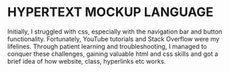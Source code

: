 # HYPERTEXT MOCKUP LANGUAGE
Initially, I struggled with css, especially with the navigation bar and button functionality. Fortunately, YouTube tutorials and Stack Overflow were my lifelines. Through patient learning and troubleshooting, I managed to conquer these challenges, gaining valuable html and css skills and got a brief idea of how website, class, hyperlinks etc works.
